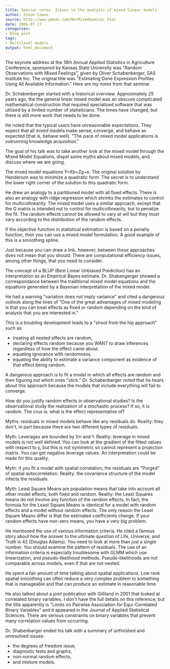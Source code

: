 ```yaml
---
title: Seminar notes. Issues in the analysis of mixed linear models
author: Steve Simon
source: http://www.pmean.com/06/MixedSeminar.html
date: 2006-07-17
categories:
- Blog post
tags:
- Multilevel models
output: html_document
---
```

The keynote address at the 18th Annual Applied Statistics in Agriculture
Conference, sponsored by Kansas State University was \"Random
Observations with Mixed Feelings\", given by Oliver Schabenberger, SAS
Institute Inc. The original title was \"Estimating Gene Expression
Profiles Using All Available Information.\" Here are my notes from that
seminar.

Dr. Schabenberger started with a historical overview. Approximately 25
years ago, the the general linear mixed model was an obscure complicated
mathematical construction that required specialized software that was
utilized by a limited number of statisticians. The times have changed,
but there is still more work that needs to be done.

He noted that the typical users have unreasonable expectations. They
expect that all mixed models make sense, converge, and behave as
expected (that is, behave well). \"The pace of mixed model applications
is outrunning knowledge acquisition.\"

The goal of his talk was to take another look at the mixed model through
the Mixed Model Equations, dispel some myths about mixed models, and
discuss where we are going.

The mixed model equations Y=Xb+Zg+e. The original solution by Henderson
was to minimize a quadratic form. The secret is to understand the lower
right corner of the solution to this quadratic form.

He drew an analogy to a partitioned model with all fixed effects. There
is also an analogy with ridge regression which shrinks the estimates to
control for multicollinearity. The mixed model uses a similar approach,
except that the G matrix is intended not to control for
multicollinearity, but to penalize the fit. The random effects cannot be
allowed to vary at will but they must vary according to the distribution
of the random effects.

If the objective function in statistical estimation is based on a
penalty function, then you can use a mixed model formulation. A good
example of this is a smoothing spline.

Just because you can draw a link, however, between these approaches does
not mean that you should. There are computational efficiency issues,
among other things, that you need to consider.

The concept of a BLUP (Best Linear Unbiased Prediction) has an
interpretation as an Empirical Bayes estimate. Dr. Shabengerger showed a
correspondance between the traditional mixed model equations and the
equations generated by a Bayesian interpretation of the mixed model.

He had a warning \"variation does not imply variance\" and cited a
dangerous outlook along the lines of \"One of the great advantages of
mixed modeling is that you can treat effects as fixed or random
depending on the kind of analysis that you are interested in.\"

This is a troubling development leads to a \"shoot from the hip
approach\" such as

-   treating all nested effects are random,
-   declaring effects random because you WANT to draw inferences
    regardless of how the effect came about.
-   equating ignorance with randomness.
-   equating the ability to estimate a variance component as evidence of
    that effect being random.

A dangerous approach is to fit a model in which all effects are random
and then figuring out which ones \"stick.\" Dr. Schabenberger noted that
he hears about this approach because the models that include everything
will fail to converge.

How do you justify random effects in observational studies? Is the
observational study the realization of a stochastic process? If so, it
is random. The crux is: what is the effect representative of?

Myths: residuals in mixed models behave like any residuals do. Reality:
they don\'t, in part because there are two different types of residuals.

Myth: Leverages are bounded by 1/n and 1. Reality: leverage in mixed
models is not well defined. You can look at the gradient of the fitted
values with respect to y, but this is not symmetric so cannot represent
a projection matrix. You can get negative leverage values. An
interpretation could be made for this quality.

Myth: if you fit a model with spatial correlation, the residuals are
\"Purged\" of spatial autocorrelation. Reality: the covariance structure
of the model infects the residuals.

Myth: Least Square Means are population means that take into account all
other model effects, both fixed and random. Reality: the Least Squares
means do not involve any function of the random effects. In fact, the
formula for the Least Square Means is identical for a model with random
effects and a model without random effects. The only reason the Least
Square Means differ is that the estimated coefficients change. If your
random effects have non-zero means, you have a very big problem.

He mentioned the use of various information criteria. He cited a famous
story about how the answer to the ultimate question of Life, Universe,
and Truth is 42 (Douglas Adams). You need to look at more than just a
single number. You should examine the pattern of residuals. The use of
an information criteria is especially troublesome with GLMM which use
linearization, and pseudo-likelihood methods. Pseudo-likelihoods are not
comparable across models, even if that are not nested.

He spent a fair amount of time talking about spatial applications. Low
rank spatial smoothing can often reduce a very complex problem to
something that is manageable and that can produce an estimate in
reasonable time.

He also talked about a joint publication with Gilliland in 2001 that
looked at correlated binary variables. I don\'t have the full details on
this reference, but the title apparently is \"Limits on Pairwise
Association for Equi-Correlated Binary Variables\" and it appeared in
the Journal of Applied Statistical Sciences. There are serious
constraints on binary variables that prevent many correlation values
from occurring.

Dr. Shabenbarger ended his talk with a summary of unfinished and
unresolved issues:

-   the degrees of freedom issue,
-   diagnostic tests and graphs,
-   non-normal random effects,
-   and mixture models.
